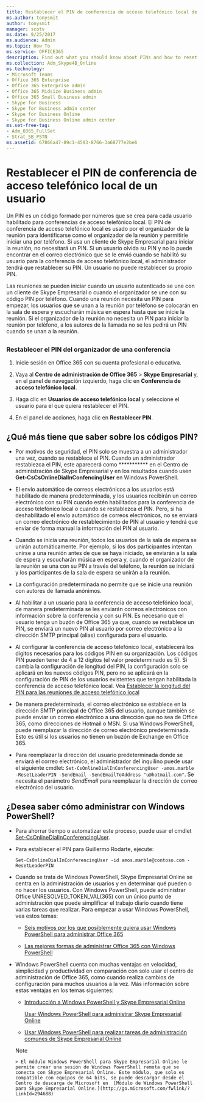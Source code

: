 ```yaml
---
title: Restablecer el PIN de conferencia de acceso telefónico local de un usuario
ms.author: tonysmit
author: tonysmit
manager: scotv
ms.date: 9/25/2017
ms.audience: Admin
ms.topic: How To
ms.service: OFFICE365
description: Find out what you should know about PINs and how to reset them for your users. 
ms.collection: Adm_Skype4B_Online
ms.technology:
- Microsoft Teams
- Office 365 Enterprise
- Office 365 Enterprise admin
- Office 365 Midsize Business admin
- Office 365 Small Business admin
- Skype for Business
- Skype for Business admin center
- Skype for Business Online
- Skype for Business Online admin center
ms.set-free-tag:
- Adm_O365_FullSet
- Strat_SB_PSTN
ms.assetid: 67866a47-89c1-4593-8766-3a68777e2be6
---
```



# Restablecer el PIN de conferencia de acceso telefónico local de un usuario

Un PIN es un código formado por números que se crea para cada usuario habilitado para conferencias de acceso telefónico local. El PIN de conferencia de acceso telefónico local es usado por el organizador de la reunión para identificarse como el organizador de la reunión y permitirle iniciar una por teléfono. Si usa un cliente de Skype Empresarial para iniciar la reunión, no necesitará un PIN. Si un usuario olvida su PIN y no lo puede encontrar en el correo electrónico que se le envió cuando se habilitó su usuario para la conferencia de acceso telefónico local, el administrador tendrá que restablecer su PIN. Un usuario no puede restablecer su propio PIN.
  
    
    


Las reuniones se pueden iniciar cuando un usuario autenticado se une con un cliente de Skype Empresarial o cuando el organizador se une con su código PIN por teléfono. Cuando una reunión necesita un PIN para empezar, los usuarios que se unan a la reunión por teléfono se colocarán en la sala de espera y escucharán música en espera hasta que se inicie la reunión. Si el organizador de la reunión no necesita un PIN para iniciar la reunión por teléfono, a los autores de la llamada no se les pedirá un PIN cuando se unan a la reunión.
  
    
    


## 


  
    
    

### Restablecer el PIN del organizador de una conferencia


1. Inicie sesión en Office 365 con su cuenta profesional o educativa.
    
  
2. Vaya al **Centro de administración de Office 365** > **Skype Empresarial** y, en el panel de navegación izquierdo, haga clic en **Conferencia de acceso telefónico local**.
    
  
3. Haga clic en **Usuarios de acceso telefónico local** y seleccione el usuario para el que quiera restablecer el PIN.
    
  
4. En el panel de acciones, haga clic en **Restablecer PIN**.
    
  

## ¿Qué más tiene que saber sobre los códigos PIN?


- Por motivos de seguridad, el PIN solo se muestra a un administrador una vez, cuando se restablece el PIN. Cuando un administrador restablezca el PIN, este aparecerá como *********** en el Centro de administración de Skype Empresarial y en los resultados cuando usen **Get-CsCsOnlineDialInConfencingUser** en Windows PowerShell.
    
  
- El envío automático de correos electrónicos a los usuarios está habilitado de manera predeterminada, y los usuarios recibirán un correo electrónico con su PIN cuando estén habilitados para la conferencia de acceso telefónico local o cuando se restablezca el PIN. Pero, si ha deshabilitado el envío automático de correos electrónicos, no se enviará un correo electrónico de restablecimiento de PIN al usuario y tendrá que enviar de forma manual la información del PIN al usuario.
    
  
- Cuando se inicia una reunión, todos los usuarios de la sala de espera se unirán automáticamente. Por ejemplo, si los dos participantes intentan unirse a una reunión antes de que se haya iniciado, se enviarán a la sala de espera y escucharán música en espera y, cuando el organizador de la reunión se una con su PIN a través del teléfono, la reunión se iniciará y los participantes de la sala de espera se unirán a la reunión.
    
  
- La configuración predeterminada no permite que se inicie una reunión con autores de llamada anónimos.
    
  
- Al habilitar a un usuario para la conferencia de acceso telefónico local, de manera predeterminada se les enviarán correos electrónicos con información sobre la conferencia y con su PIN. Es necesario que el usuario tenga un buzón de Office 365 ya que, cuando se restablece un PIN, se enviará un nuevo PIN al usuario por correo electrónico a la dirección SMTP principal (alias) configurada para el usuario.
    
  
- Al configurar la conferencia de acceso telefónico local, establecerá los dígitos necesarios para los códigos PIN en su organización. Los códigos PIN pueden tener de 4 a 12 dígitos (el valor predeterminado es 5). Si cambia la configuración de longitud del PIN, la configuración solo se aplicará en los nuevos códigos PIN, pero no se aplicará en la configuración de PIN de los usuarios existentes que tengan habilitada la conferencia de acceso telefónico local. Vea  [Establecer la longitud del PIN para las reuniones de acceso telefónico local](set-the-length-of-the-pin-for-audio-conferencing-meetings.md)
    
  
- De manera predeterminada, el correo electrónico se establece en la dirección SMTP principal de Office 365 del usuario, aunque también se puede enviar un correo electrónico a una dirección que no sea de Office 365, como direcciones de Hotmail o MSN. Si usa Windows PowerShell, puede reemplazar la dirección de correo electrónico predeterminada. Esto es útil si los usuarios no tienen un buzón de Exchange en Office 365.
    
  
- Para reemplazar la dirección del usuario predeterminada donde se enviará el correo electrónico, el administrador del inquilino puede usar el siguiente cmdlet:  `Set-CsOnlineDialInConferencingUser -amos.marble -ResetLeaderPIN -SendEmail -SendEmailToAddress "u@hotmail.com"`. Se necesita el parámetro  _SendEmail_ para reemplazar la dirección de correo electrónico del usuario.
    
  

## ¿Desea saber cómo administrar con Windows PowerShell?


- Para ahorrar tiempo o automatizar este proceso, puede usar el cmdlet  [Set-CsOnlineDialInConferencingUser](http://go.microsoft.com/fwlink/?LinkId=617688 ).
    
  
- Para establecer el PIN para Guillermo Rodarte, ejecute:
    
  ```
  Set-CsOnlineDialInConferencingUser -id amos.marble@contoso.com -ResetLeaderPIN
  ```


- Cuando se trata de Windows PowerShell, Skype Empresarial Online se centra en la administración de usuarios y en determinar qué pueden o no hacer los usuarios. Con Windows PowerShell, puede administrar Office UNRESOLVED_TOKEN_VAL(365) con un único punto de administración que puede simplificar el trabajo diario cuando tiene varias tareas que realizar. Para empezar a usar Windows PowerShell, vea estos temas:
    
  -  [Seis motivos por los que posiblemente quiera usar Windows PowerShell para administrar Office 365](http://go.microsoft.com/fwlink/?LinkId=525041)
    
  
  -  [Las mejores formas de administrar Office 365 con Windows PowerShell](http://go.microsoft.com/fwlink/?LinkId=525142)
    
  
- Windows PowerShell cuenta con muchas ventajas en velocidad, simplicidad y productividad en comparación con solo usar el centro de administración de Office 365, como cuando realiza cambios de configuración para muchos usuarios a la vez. Más información sobre estas ventajas en los temas siguientes:
    
  -  [Introducción a Windows PowerShell y Skype Empresarial Online](http://go.microsoft.com/fwlink/?LinkId=525039)
    
     [Usar Windows PowerShell para administrar Skype Empresarial Online](http://go.microsoft.com/fwlink/?LinkId=525453)
    
  
  -  [Usar Windows PowerShell para realizar tareas de administración comunes de Skype Empresarial Online](http://go.microsoft.com/fwlink/?LinkId=525038)
    
  

    > [!NOTE]
      > El módulo Windows PowerShell para Skype Empresarial Online le permite crear una sesión de Windows PowerShell remota que se conecta con Skype Empresarial Online. Este módulo, que solo es compatible con equipos de 64 bits, se puede descargar desde el Centro de descarga de Microsoft en  [Módulo de Windows PowerShell para Skype Empresarial Online.](http://go.microsoft.com/fwlink/?LinkId=294688)

